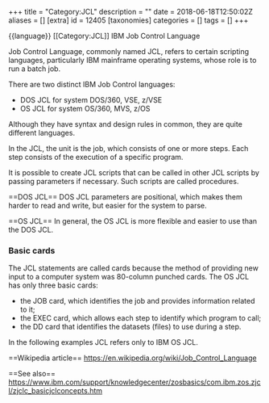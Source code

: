 +++
title = "Category:JCL"
description = ""
date = 2018-06-18T12:50:02Z
aliases = []
[extra]
id = 12405
[taxonomies]
categories = []
tags = []
+++

{{language}}
[[Category:JCL]]
IBM Job Control Language

Job Control Language, commonly named JCL, refers to certain scripting languages, particularly IBM mainframe operating systems, whose role is to run a batch job.

There are two distinct IBM Job Control languages:
* DOS JCL for system DOS/360, VSE, z/VSE
*  OS JCL for system  OS/360, MVS, z/OS


Although they have syntax and design rules in common, they are quite different languages.

In the JCL, the unit is the job, which consists of one or more steps. Each step consists of the execution of a specific program.

It is possible to create JCL scripts that can be called in other JCL scripts by passing parameters if necessary. Such scripts are called procedures.

==DOS JCL==
DOS JCL parameters are positional, which makes them harder to read and write, but easier for the system to parse.

==OS JCL==
In general, the OS JCL is more flexible and easier to use than the DOS JCL.


### Basic cards

The JCL statements are called cards because the  method of providing new input to a computer system was 80-column punched cards. 
The OS JCL has only three basic cards:
* the JOB card, which identifies the job and provides information related to it;
* the EXEC card, which allows each step to identify which program to call;
* the DD card that identifies the datasets (files) to use during a step.


In the following examples JCL refers only to IBM OS JCL.

==Wikipedia article==
https://en.wikipedia.org/wiki/Job_Control_Language

==See also==
https://www.ibm.com/support/knowledgecenter/zosbasics/com.ibm.zos.zjcl/zjclc_basicjclconcepts.htm
